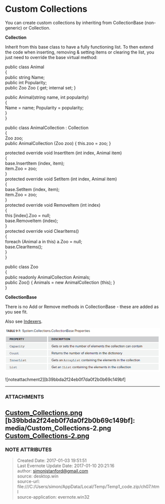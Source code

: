 # Custom Collections

You can create custom collections by inheriting from CollectionBase (non-generic) or Collection<T>.

 **Collection <T>**
 
Inherit from this base class to have a fully functioning list. To then extend the code when inserting, removing & setting items or clearing the list, you just need to override the base virtual method:

  
public class Animal  
{  
  public string Name;  
  public int Popularity;  
  public Zoo Zoo { get; internal set; }  
  
  public Animal(string name, int popularity)  
  {  
    Name = name; Popularity = popularity;  
  }  
}  
  
public class AnimalCollection : Collection <Animal>  
{  
  Zoo zoo;  
  public AnimalCollection (Zoo zoo) { this.zoo = zoo; }  
  
  protected override void InsertItem (int index, Animal item)  
  {  
    base.InsertItem (index, item);  
    item.Zoo = zoo;  
  }  
  protected override void SetItem (int index, Animal item)  
  {  
    base.SetItem (index, item);  
    item.Zoo = zoo;  
  }  
  protected override void RemoveItem (int index)  
  {  
    this [index].Zoo = null;  
    base.RemoveItem (index);  
  }  
  protected override void ClearItems()  
  {  
    foreach (Animal a in this) a.Zoo = null;  
    base.ClearItems();  
  }  
}  
  
public class Zoo  
{  
  public readonly AnimalCollection Animals;  
  public Zoo() { Animals = new AnimalCollection (this); }  
}  
  

  

  

 **CollectionBase**

  

There is no Add or Remove methods in CollectionBase - these are added as you
see fit.

  

Also see
[Indexers](evernote:///view/26944639/s226/9118c81d-84e2-436a-bb66-58c0c8cfaa0d/9118c81d-84e2-436a-bb66-58c0c8cfaa0d/).

  

![noteattachment1][1f726bb72374c817c7a6eedf618b46cc]

  

![noteattachment2][b39bbda2f24eb0f7da0f2b0b69c149bf]


---
### ATTACHMENTS
[1f726bb72374c817c7a6eedf618b46cc]: media/Custom_Collections.png
[Custom_Collections.png](media/Custom_Collections.png)
[b39bbda2f24eb0f7da0f2b0b69c149bf]: media/Custom_Collections-2.png
[Custom_Collections-2.png](media/Custom_Collections-2.png)
---
### NOTE ATTRIBUTES
>Created Date: 2017-01-03 19:51:51  
>Last Evernote Update Date: 2017-01-10 20:21:16  
>author: simonjstanford@gmail.com  
>source: desktop.win  
>source-url: file:///C:/Users/simon/AppData/Local/Temp/Temp1_code.zip/ch07.html  
>source-application: evernote.win32  
<!--stackedit_data:
eyJoaXN0b3J5IjpbOTMwNzUxOTU4XX0=
-->